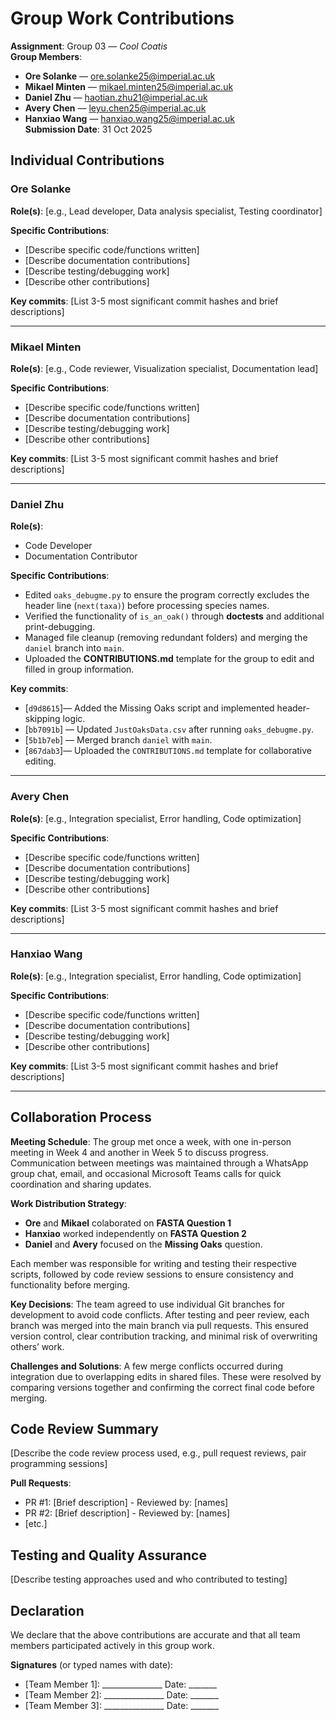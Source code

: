 # Group Work Contributions

**Assignment**: Group 03 — *Cool Coatis*  
**Group Members**: 
- **Ore Solanke** — ore.solanke25@imperial.ac.uk  
- **Mikael Minten** — mikael.minten25@imperial.ac.uk  
- **Daniel Zhu** — haotian.zhu21@imperial.ac.uk  
- **Avery Chen** — leyu.chen25@imperial.ac.uk  
- **Hanxiao Wang** — hanxiao.wang25@imperial.ac.uk  
**Submission Date**: 31 Oct 2025

## Individual Contributions

### Ore Solanke
**Role(s)**: [e.g., Lead developer, Data analysis specialist, Testing coordinator]

**Specific Contributions**:
- [Describe specific code/functions written]
- [Describe documentation contributions]
- [Describe testing/debugging work]
- [Describe other contributions]

**Key commits**: [List 3-5 most significant commit hashes and brief descriptions]

---

### Mikael Minten
**Role(s)**: [e.g., Code reviewer, Visualization specialist, Documentation lead]

**Specific Contributions**:
- [Describe specific code/functions written]
- [Describe documentation contributions]
- [Describe testing/debugging work]
- [Describe other contributions]

**Key commits**: [List 3-5 most significant commit hashes and brief descriptions]

---

### Daniel Zhu
**Role(s)**: 
- Code Developer
- Documentation Contributor

**Specific Contributions**:
- Edited `oaks_debugme.py` to ensure the program correctly excludes the header line (`next(taxa)`) before processing species names.  
- Verified the functionality of `is_an_oak()` through **doctests** and additional print-debugging.  
- Managed file cleanup (removing redundant folders) and merging the `daniel` branch into `main`.
- Uploaded the **CONTRIBUTIONS.md** template for the group to edit and filled in group information.


**Key commits**: 
- [`d9d8615`]— Added the Missing Oaks script and implemented header-skipping logic.  
- [`bb7091b`] — Updated `JustOaksData.csv` after running `oaks_debugme.py`.  
- [`5b1b7eb`] — Merged branch `daniel` with `main`.  
- [`867dab3`]— Uploaded the `CONTRIBUTIONS.md` template for collaborative editing.

---

### Avery Chen
**Role(s)**: [e.g., Integration specialist, Error handling, Code optimization]

**Specific Contributions**:
- [Describe specific code/functions written]
- [Describe documentation contributions]
- [Describe testing/debugging work]
- [Describe other contributions]

**Key commits**: [List 3-5 most significant commit hashes and brief descriptions]

---
### Hanxiao Wang
**Role(s)**: [e.g., Integration specialist, Error handling, Code optimization]

**Specific Contributions**:
- [Describe specific code/functions written]
- [Describe documentation contributions]
- [Describe testing/debugging work]
- [Describe other contributions]

**Key commits**: [List 3-5 most significant commit hashes and brief descriptions]

---

## Collaboration Process

**Meeting Schedule**: The group met once a week, with one in-person meeting in Week 4 and another in Week 5 to discuss progress. Communication between meetings was maintained through a WhatsApp group chat, email, and occasional Microsoft Teams calls for quick coordination and sharing updates.

**Work Distribution Strategy**: 
- **Ore** and **Mikael** colaborated on **FASTA Question 1**
- **Hanxiao** worked independently on **FASTA Question 2**
- **Daniel** and **Avery** focused on the **Missing Oaks** question.

Each member was responsible for writing and testing their respective scripts, followed by code review sessions to ensure consistency and functionality before merging.

**Key Decisions**: The team agreed to use individual Git branches for development to avoid code conflicts. After testing and peer review, each branch was merged into the main branch via pull requests. This ensured version control, clear contribution tracking, and minimal risk of overwriting others’ work.

**Challenges and Solutions**: A few merge conflicts occurred during integration due to overlapping edits in shared files. These were resolved by comparing versions together and confirming the correct final code before merging.

## Code Review Summary

[Describe the code review process used, e.g., pull request reviews, pair programming sessions]

**Pull Requests**:
- PR #1: [Brief description] - Reviewed by: [names]
- PR #2: [Brief description] - Reviewed by: [names]
- [etc.]

## Testing and Quality Assurance

[Describe testing approaches used and who contributed to testing]

## Declaration

We declare that the above contributions are accurate and that all team members participated actively in this group work.

**Signatures** (or typed names with date):
- [Team Member 1]: _______________  Date: _______
- [Team Member 2]: _______________  Date: _______
- [Team Member 3]: _______________  Date: _______

